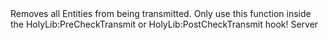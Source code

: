 <function name="RemoveAllEntityFromTransmit" parent="pvs" type="libraryfunc">
	<description>
		Removes all Entities from being transmitted.
		<note>
			Only use this function inside the <page>HolyLib:PreCheckTransmit</page> or <page>HolyLib:PostCheckTransmit</page> hook!
		</note>
	</description>
	<realm>Server</realm>
</function>